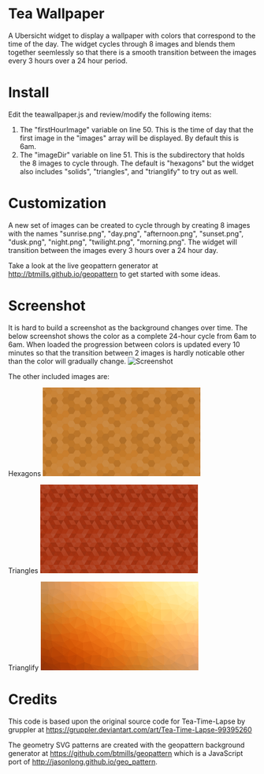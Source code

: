 # Tea Wallpaper
A Ubersicht widget to display a wallpaper with colors that correspond to the time of the day. The widget cycles through 8 images and blends
them together seemlessly so that there is a smooth transition between the images every 3 hours over a 24 hour period.

# Install
Edit the teawallpaper.js and review/modify the following items:
1) The "firstHourImage" variable on line 50. This is the time of day that the first image in the "images" array will be displayed. By default this is 6am.
2) The "imageDir" variable on line 51. This is the subdirectory that holds the 8 images to cycle through. The default is "hexagons" but the widget also includes "solids", "triangles", and "trianglify" to try out as well.

# Customization
A new set of images can be created to cycle through by creating 8 images with the names "sunrise.png", "day.png", "afternoon.png",
"sunset.png", "dusk.png", "night.png", "twilight.png", "morning.png". The widget will transition between the images every 3 hours over a
24 hour day.

Take a look at the live geopattern generator at http://btmills.github.io/geopattern to get started with some ideas.

# Screenshot
It is hard to build a screenshot as the background changes over time. The below screenshot shows the color as a complete 24-hour cycle
from 6am to 6am. When loaded the progression between colors is updated every 10 minutes so that the transition between 2 images is hardly
noticable other than the color will gradually change.
![Screenshot](/teawallpaper.gif?raw=true)

The other included images are:

Hexagons ![Hexagons](/hexagons.png?raw=true)

Triangles ![Triangles](/triangles.png?raw=true)

Trianglify ![Trianglify](/trianglify.png?raw=true)


# Credits
This code is based upon the original source code for Tea-Time-Lapse by gruppler at https://gruppler.deviantart.com/art/Tea-Time-Lapse-99395260

The geometry SVG patterns are created with the geopattern background generator at https://github.com/btmills/geopattern which is a JavaScript port of http://jasonlong.github.io/geo_pattern.
